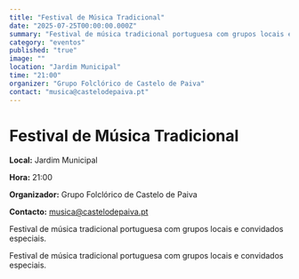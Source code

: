 ```yaml
---
title: "Festival de Música Tradicional"
date: "2025-07-25T00:00:00.000Z"
summary: "Festival de música tradicional portuguesa com grupos locais e convidados especiais."
category: "eventos"
published: "true"
image: ""
location: "Jardim Municipal"
time: "21:00"
organizer: "Grupo Folclórico de Castelo de Paiva"
contact: "musica@castelodepaiva.pt"
---
```


# Festival de Música Tradicional

**Local:** Jardim Municipal

**Hora:** 21:00

**Organizador:** Grupo Folclórico de Castelo de Paiva

**Contacto:** musica@castelodepaiva.pt

Festival de música tradicional portuguesa com grupos locais e convidados especiais.

Festival de música tradicional portuguesa com grupos locais e convidados especiais.

